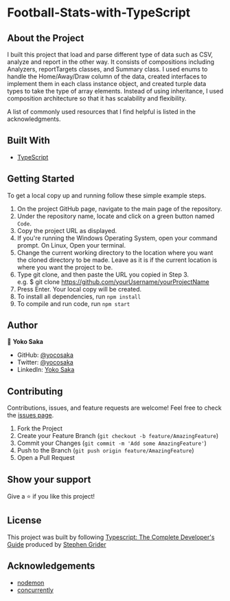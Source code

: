 # Football-Stats-with-TypeScript
## About the Project
I built this project that load and parse different type of data such as CSV, analyze and report in the other way. It consists of compositions including Analyzers, reportTargets classes, and Summary class. I used enums to handle the Home/Away/Draw column of the data, created interfaces to implement them in each class instance object, and created turple data types to take the type of array elements. Instead of using inheritance, I used composition architecture so that it has scalability and flexibility.

A list of commonly used resources that I find helpful is listed in the acknowledgments.

## Built With
* [TypeScript](https://www.typescriptlang.org/)


## Getting Started
To get a local copy up and running follow these simple example steps.

1. On the project GitHub page, navigate to the main page of the repository.
2. Under the repository name, locate and click on a green button named `Code`. 
3. Copy the project URL as displayed.
4. If you're running the Windows Operating System, open your command prompt. On Linux, Open your terminal. 
5. Change the current working directory to the location where you want the cloned directory to be made. Leave as it is if the current location is where you want the project to be. 
6. Type git clone, and then paste the URL you copied in Step 3. <br>
e.g. $ git clone https://github.com/yourUsername/yourProjectName 
7. Press Enter. Your local copy will be created. 
8. To install all dependencies, run `npm install`
9. To compile and run code, run `npm start`


## Author

👤 **Yoko Saka**

- GitHub: [@yocosaka](https://github.com/yocosaka)
- Twitter: [@yocosaka](https://twitter.com/yocosaka)
- LinkedIn: [Yoko Saka](https://www.linkedin.com/in/yokosaka)


## Contributing

Contributions, issues, and feature requests are welcome!
Feel free to check the [issues page](../../issues).

1. Fork the Project
2. Create your Feature Branch (`git checkout -b feature/AmazingFeature`)
3. Commit your Changes (`git commit -m 'Add some AmazingFeature'`)
4. Push to the Branch (`git push origin feature/AmazingFeature`)
5. Open a Pull Request


## Show your support

Give a ⭐️ if you like this project!


## License

This project was built by following [Typescript: The Complete Developer's Guide](https://www.udemy.com/course/typescript-the-complete-developers-guide/) produced by [Stephen Grider](https://www.udemy.com/user/sgslo/)

## Acknowledgements
* [nodemon](https://www.npmjs.com/package/nodemon)
* [concurrently](https://www.npmjs.com/package/concurrently)
